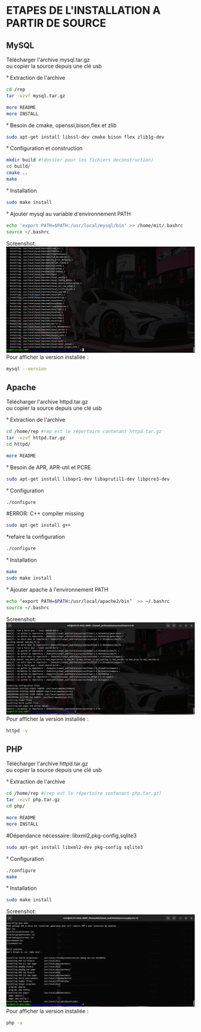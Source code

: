 # ETAPES DE L'INSTALLATION A PARTIR DE SOURCE

## MySQL 
Télécharger l'archive mysql.tar.gz  
ou copier la source depuis une clé usb  

° Extraction de l'archive  
```bash
cd /rep
tar -xzvf mysql.tar.gz

```
```bash
more README
more INSTALL
```

° Besoin de cmake, openssl,bison,flex et zlib  
```bash
sudo apt-get install libssl-dev cmake bison flex zlib1g-dev
```

° Configuration et construction  
```bash
mkdir build #(dossier pour les fichiers deconstruction)
cd build/
cmake ..
make
```
° Installation
```bash
sudo make install
```
° Ajouter mysql au variable d'environnement PATH  
```bash
echo 'export PATH=$PATH:/usr/local/mysql/bin' >> /home/mit/.bashrc
source ~/.bashrc
```
Screenshot:
<img src="https://github.com/Not-Kira/Intro-/blob/Not-Kira-screenshots/InstallationMYSQL.png" alt="Installation de MySQL terminé">  
Pour afficher la version installée :
```bash
mysql --version
```


## Apache
Télécharger l'archive httpd.tar.gz  
ou copier la source depuis une clé usb  

° Extraction de l'archive  
```bash
cd /home/rep #rep est le répertoire contenant httpd.tar.gz
tar -xzvf httpd.tar.gz
cd httpd/
```
```bash
more README
```
° Besoin de APR, APR-util et PCRE  
```bash
sudo apt-get install libapr1-dev libaprutil1-dev libpcre3-dev
```
° Configuration
```bash
./configure
```
#ERROR: C++ compiler missing  
```bash
sudo apt-get install g++
```
*refaire la configuration 
```bash
./configure
```
° Installation
```bash
make
sudo make install
```
° Ajouter apache à l'environnement PATH  
```bash
echo ‘export PATH=$PATH:/usr/local/apache2/bin’  >> ~/.bashrc
source ~/.bashrc
```
Screenshot:
<img src="https://github.com/Not-Kira/Intro-/blob/Not-Kira-screenshots/InstallationApache~2.png" alt="Installation de Apache terminé">  
Pour afficher la version installée :
```bash
httpd -v
```

## PHP
Télécharger l'archive httpd.tar.gz  
ou copier la source depuis une clé usb  

° Extraction de l'archive  
```bash
cd /home/rep #(rep est le répertoire contenant php.tar.gz)
tar -xzvf php.tar.gz
cd php/
```
```bash
more README
more INSTALL
```
#Dépendance nécessaire: libxml2,pkg-config,sqlite3
```bash
sudo apt-get install libxml2-dev pkg-config sqlite3
```
° Configuration  
```bash
./configure
make
```
° Installation
```bash
sudo make install
```
Screenshot:
<img src="https://github.com/Not-Kira/Intro-/blob/Not-Kira-screenshots/InstallationPHP~2.png" alt="Installation de PHP terminé">  
Pour afficher la version installée :  
```bash
php -v
```
